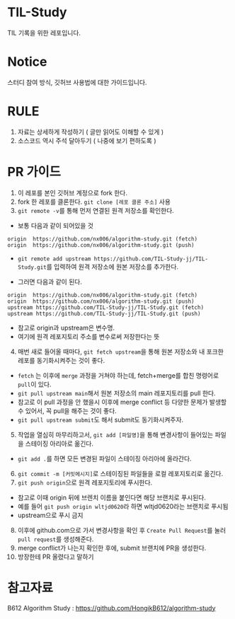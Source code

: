 # TIL-Study
TIL 기록을 위한 레포입니다.


# Notice
스터디 참여 방식, 깃허브 사용법에 대한 가이드입니다.


# RULE
1. 자료는 상세하게 작성하기 ( 글만 읽어도 이해할 수 있게 )
2. 소스코드 역시 주석 달아두기 ( 나중에 보기 편하도록 )

# PR 가이드
1. 이 레포를 본인 깃허브 계정으로 fork 한다.
2. fork 한 레포를 클론한다. `git clone [레포 클론 주소]` 사용
3. `git remote -v`를 통해 먼저 연결된 원격 저장소를 확인한다.

  - 보통 다음과 같이 되어있을 것
  ```
  origin  https://github.com/nx006/algorithm-study.git (fetch)
  origin  https://github.com/nx006/algorithm-study.git (push)
  ```
  - `git remote add upstream https://github.com/TIL-Study-jj/TIL-Study.git`를 입력하여 원격 저장소에 원본 저장소를 추가한다.
  
  - 그러면 다음과 같이 된다.
  ```
  origin  https://github.com/nx006/algorithm-study.git (fetch)
  origin  https://github.com/nx006/algorithm-study.git (push)
  upstream https://github.com/TIL-Study-jj/TIL-Study.git (fetch)
  upstream https://github.com/TIL-Study-jj/TIL-Study.git (push)
  ```
  - 참고로 origin과 upstream은 변수명.
  - 여기에 원격 레포지토리 주소를 변수로써 저장한다는 뜻

4. 매번 새로 들어올 때마다, `git fetch upstream`을 통해 원본 저장소와 내 포크한 레포를 동기화시켜주는 것이 좋다.

  - `fetch` 는 이후에 `merge` 과정을 거쳐야 하는데, fetch+merge를 합친 명령어로 `pull`이 있다.
  - `git pull upstream main`해서 원본 저장소의 main 레포지토리를 pull 한다.
  - 참고로 이 pull 과정을 안 했을시 이후에 merge conflict 등 다양한 문제가 발생할 수 있어서, 꼭 pull을 해주는 것이 좋다.
  - `git pull upstream submit`도 해서 submit도 동기화시켜주자.
5. 작업을 열심히 마무리하고서, `git add [파일명]`을 통해 변경사항이 들어있는 파일을 스테이징 아리아로 옮긴다.

  - `git add .`를 하면 모든 변경된 파일이 스테이징 아리아에 올라간다.
6. `git commit -m [커밋메시지]`로 스테이징된 파일들을 로컬 레포지토리로 옮긴다.
7. `git push origin`으로 원격 레포지토리에 푸시한다.
  - 참고로 이때 origin 뒤에 브렌치 이름을 붙인다면 해당 브랜치로 푸시된다.
  - 예를 들어 `git push origin wltjd0620`라 하면 wltjd0620라는 브랜치로 푸시됨
  - upstream으로 푸시 금지

8. 이후에 github.com으로 가서 변경사항을 확인 후 `Create Pull Request`를 눌러 `pull request`를 생성해준다.
9. merge conflict가 나는지 확인한 후에, submit 브랜치에 PR을 생성한다.
10. 방장한테 PR 올렸다고 말하기



 # 참고자료
 B612 Algorithm Study : https://github.com/HongikB612/algorithm-study
